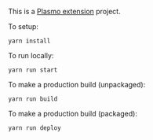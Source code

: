 This is a [Plasmo extension](https://docs.plasmo.com/) project.

To setup:

`yarn install`

To run locally:

`yarn run start`

To make a production build (unpackaged):

`yarn run build`

To make a production build (packaged):

`yarn run deploy`